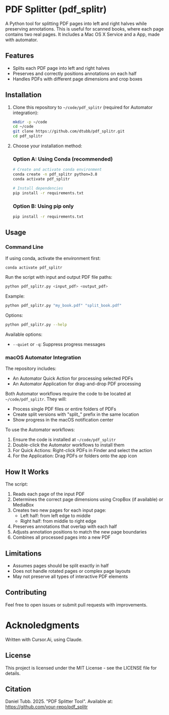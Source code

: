# PDF Splitter (pdf_splitr)

A Python tool for splitting PDF pages into left and right halves while preserving annotations. This is useful for scanned books, where each page contains two real pages. It includes a Mac OS X Service and a App, made with automator.

## Features

- Splits each PDF page into left and right halves
- Preserves and correctly positions annotations on each half
- Handles PDFs with different page dimensions and crop boxes

## Installation

1. Clone this repository to `~/code/pdf_splitr` (required for Automator integration):
   ```bash
   mkdir -p ~/code
   cd ~/code
   git clone https://github.com/dtubb/pdf_splitr.git
   cd pdf_splitr
   ```

2. Choose your installation method:

   ### Option A: Using Conda (recommended)
   ```bash
   # Create and activate conda environment
   conda create -n pdf_splitr python=3.8
   conda activate pdf_splitr
   
   # Install dependencies
   pip install -r requirements.txt
   ```

   ### Option B: Using pip only
   ```bash
   pip install -r requirements.txt
   ```

## Usage

### Command Line

If using conda, activate the environment first:
```bash
conda activate pdf_splitr
```

Run the script with input and output PDF file paths:
```bash
python pdf_splitr.py <input_pdf> <output_pdf>
```

Example:
```bash
python pdf_splitr.py "my_book.pdf" "split_book.pdf"
```

Options:
```bash
python pdf_splitr.py --help
```

Available options:
- `--quiet` or `-q`: Suppress progress messages

### macOS Automator Integration

The repository includes:
- An Automator Quick Action for processing selected PDFs
- An Automator Application for drag-and-drop PDF processing

Both Automator workflows require the code to be located at `~/code/pdf_splitr`. They will:
- Process single PDF files or entire folders of PDFs
- Create split versions with "split_" prefix in the same location
- Show progress in the macOS notification center

To use the Automator workflows:
1. Ensure the code is installed at `~/code/pdf_splitr`
2. Double-click the Automator workflows to install them
3. For Quick Actions: Right-click PDFs in Finder and select the action
4. For the Application: Drag PDFs or folders onto the app icon

## How It Works

The script:
1. Reads each page of the input PDF
2. Determines the correct page dimensions using CropBox (if available) or MediaBox
3. Creates two new pages for each input page:
   - Left half: from left edge to middle
   - Right half: from middle to right edge
4. Preserves annotations that overlap with each half
5. Adjusts annotation positions to match the new page boundaries
6. Combines all processed pages into a new PDF

## Limitations

- Assumes pages should be split exactly in half
- Does not handle rotated pages or complex page layouts
- May not preserve all types of interactive PDF elements

## Contributing

Feel free to open issues or submit pull requests with improvements.

# Acknoledgments

Written with Cursor.Ai, using Claude.

## License

This project is licensed under the MIT License - see the LICENSE file for details.

## Citation
Daniel Tubb. 2025. "PDF Splitter Tool". Available at: https://github.com/your-repo/pdf_splitr

